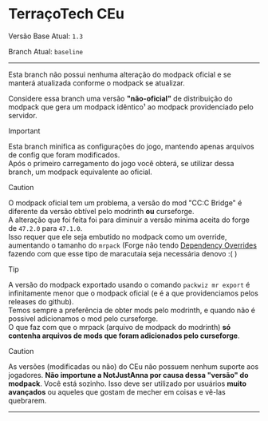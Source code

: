 # TerraçoTech CEu

Versão Base Atual: `1.3`

Branch Atual: `baseline`

---

Esta branch não possui nenhuma alteração do modpack oficial e se manterá atualizada conforme o modpack se atualizar.

Considere essa branch uma versão **"não-oficial"** de distribuição do modpack que gera um modpack idêntico¹ ao modpack providenciado pelo servidor.


> [!IMPORTANT]
> Esta branch minifica as configurações do jogo, mantendo apenas arquivos de config que foram modificados.  
> Após o primeiro carregamento do jogo você obterá, se utilizar dessa branch, um modpack equivalente ao oficial.  

> [!CAUTION]
> O modpack oficial tem um problema, a versão do mod "CC:C Bridge" é diferente da versão obtível pelo modrinth **ou** curseforge.  
> A alteração que foi feita foi para diminuir a versão minima aceita do forge de `47.2.0` para `47.1.0`.  
> Isso requer que ele seja embutido no modpack como um override, aumentando o tamanho do `mrpack` (Forge não tendo [Dependency Overrides](https://fabricmc.net/wiki/tutorial:dependency_overrides) fazendo com que esse tipo de maracutaia seja necessária denovo :( )

> [!TIP]
> A versão do modpack exportado usando o comando `packwiz mr export` é infinitamente menor que o modpack oficial (e é a que providenciamos pelos releases do github).  
> Temos sempre a preferência de obter mods pelo modrinth, e quando não é possivel adicionamos o mod pelo curseforge.  
> O que faz com que o mrpack (arquivo de modpack do modrinth) **só contenha arquivos de mods que foram adicionados pelo curseforge**.  

> [!CAUTION]
> As versões (modificadas ou não) do CEu não possuem nenhum suporte aos jogadores. **Não importune a NotJustAnna por causa dessa "versão" do modpack**. Você está sozinho. Isso deve ser utilizado por usuários **muito avançados** ou aqueles que gostam de mecher em coisas e vê-las quebrarem.

---
